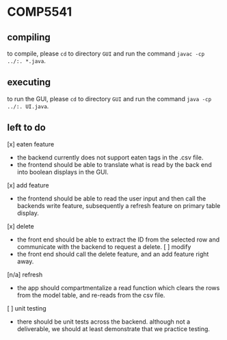 # COMP5541

## compiling

to compile, please `cd` to directory `GUI` and run the command `javac -cp ../:. *.java`.

## executing

to run the GUI, please `cd` to directory `GUI` and run the command `java -cp ../:. UI.java`.

## left to do
[x] eaten feature
   - the backend currently does not support eaten tags in the .csv file.
   - the frontend should be able to translate what is read by the back end into boolean displays in the GUI.

[x] add feature
   - the frontend should be able to read the user input and then call the backends write feature, subsequently a refresh feature on primary table display.

[x] delete
   - the front end should be able to extract the ID from the selected row and communicate with the backend to request a delete.
[ ] modify
   - the front end should call the delete feature, and an add feature right away.

[n/a] refresh
   - the app should compartmentalize a read function which clears the rows from the model table, and re-reads from the csv file.

[ ] unit testing
   - there should be unit tests across the backend. although not a deliverable, we should at least demonstrate that we practice testing.
